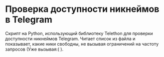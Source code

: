 # Проверка доступности никнеймов в Telegram

Скрипт на Python, использующий библиотеку Telethon для проверки доступности никнеймов Telegram. Читает список из файла и показывает, какие ники свободны, не вызывая ограничений на частоту запросов (Уже вызывая:( ).
